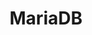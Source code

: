 ---
blog: https://mariadb.org/blog/
guide: https://mariadb.org/about/logos/
images:
- mariadb-ar21.svg
- mariadb-icon.svg
logohandle: mariadb
sort: mariadb
title: MariaDB
twitter: https://x.com/mariadb
website: https://mariadb.org/
wikipedia: https://en.wikipedia.org/wiki/MariaDB
---
